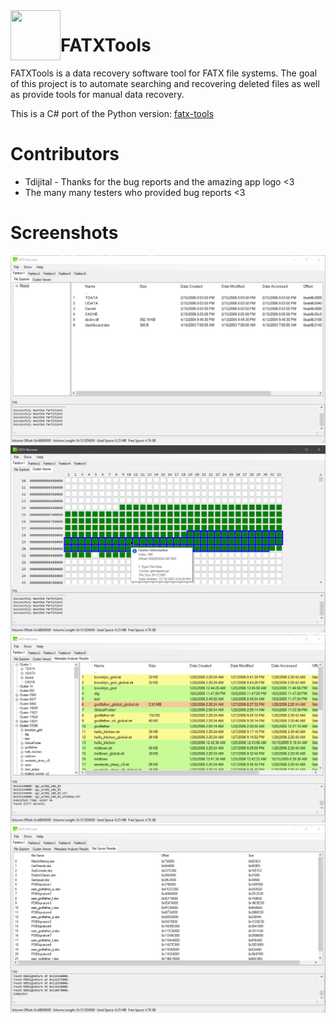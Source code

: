 <img align="left" width="80" height="80" src="FATXTools/appicon.ico">

# FATXTools
FATXTools is a data recovery software tool for FATX file systems. The goal of this project is to automate searching and recovering deleted files as well as provide tools for manual data recovery.

This is a C# port of the Python version: [fatx-tools](https://github.com/aerosoul94/fatx-tools)

# Contributors
* Tdijital - Thanks for the bug reports and the amazing app logo <3
* The many many testers who provided bug reports <3

# Screenshots
![](Screenshots/FATXTools_2020-05-23_17-03-34.png)
![](Screenshots/FATXTools_2020-05-23_17-13-03.png)
![](Screenshots/FATXTools_2020-05-23_17-06-40.png)
![](Screenshots/FATXTools_2020-05-23_17-09-13.png)